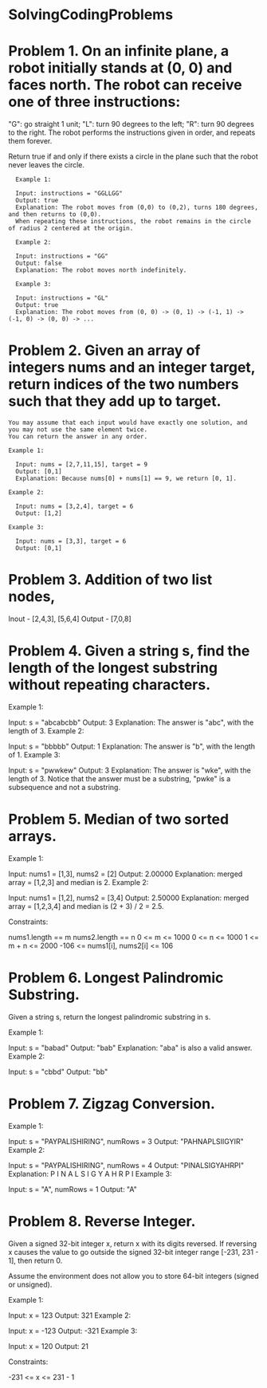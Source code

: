 # SolvingCodingProblems

# Problem 1. On an infinite plane, a robot initially stands at (0, 0) and faces north. The robot can receive one of three instructions:

  "G": go straight 1 unit;
  "L": turn 90 degrees to the left;
  "R": turn 90 degrees to the right.
  The robot performs the instructions given in order, and repeats them forever.
  
  Return true if and only if there exists a circle in the plane such that the robot never leaves the circle.
  
      Example 1:

      Input: instructions = "GGLLGG"
      Output: true
      Explanation: The robot moves from (0,0) to (0,2), turns 180 degrees, and then returns to (0,0).
      When repeating these instructions, the robot remains in the circle of radius 2 centered at the origin.
      
      Example 2:

      Input: instructions = "GG"
      Output: false
      Explanation: The robot moves north indefinitely.
      
      Example 3:

      Input: instructions = "GL"
      Output: true
      Explanation: The robot moves from (0, 0) -> (0, 1) -> (-1, 1) -> (-1, 0) -> (0, 0) -> ...
  
  # Problem 2. Given an array of integers nums and an integer target, return indices of the two numbers such that they add up to target.

    You may assume that each input would have exactly one solution, and you may not use the same element twice.
    You can return the answer in any order.
    
    Example 1:

      Input: nums = [2,7,11,15], target = 9
      Output: [0,1]
      Explanation: Because nums[0] + nums[1] == 9, we return [0, 1].
    
    Example 2:

      Input: nums = [3,2,4], target = 6
      Output: [1,2]
    
    Example 3:

      Input: nums = [3,3], target = 6
      Output: [0,1]


# Problem 3. Addition of two list nodes,
Inout - [2,4,3], [5,6,4]
Output - [7,0,8]

# Problem 4. Given a string s, find the length of the longest substring without repeating characters.

Example 1:

Input: s = "abcabcbb"
Output: 3
Explanation: The answer is "abc", with the length of 3.
Example 2:

Input: s = "bbbbb"
Output: 1
Explanation: The answer is "b", with the length of 1.
Example 3:

Input: s = "pwwkew"
Output: 3
Explanation: The answer is "wke", with the length of 3.
Notice that the answer must be a substring, "pwke" is a subsequence and not a substring.

# Problem 5. Median of two sorted arrays.

Example 1:

Input: nums1 = [1,3], nums2 = [2]
Output: 2.00000
Explanation: merged array = [1,2,3] and median is 2.
Example 2:

Input: nums1 = [1,2], nums2 = [3,4]
Output: 2.50000
Explanation: merged array = [1,2,3,4] and median is (2 + 3) / 2 = 2.5.

Constraints:

nums1.length == m
nums2.length == n
0 <= m <= 1000
0 <= n <= 1000
1 <= m + n <= 2000
-106 <= nums1[i], nums2[i] <= 106

# Problem 6.  Longest Palindromic Substring.

Given a string s, return the longest palindromic substring in s.



Example 1:

Input: s = "babad"
Output: "bab"
Explanation: "aba" is also a valid answer.
Example 2:

Input: s = "cbbd"
Output: "bb"


# Problem 7.  Zigzag Conversion.

Example 1:

Input: s = "PAYPALISHIRING", numRows = 3
Output: "PAHNAPLSIIGYIR"
Example 2:

Input: s = "PAYPALISHIRING", numRows = 4
Output: "PINALSIGYAHRPI"
Explanation:
P     I    N
A   L S  I G
Y A   H R
P     I
Example 3:

Input: s = "A", numRows = 1
Output: "A"

# Problem 8.  Reverse Integer.

Given a signed 32-bit integer x, return x with its digits reversed. If reversing x causes the value to go outside the signed 32-bit integer range [-231, 231 - 1], then return 0.

Assume the environment does not allow you to store 64-bit integers (signed or unsigned).



Example 1:

Input: x = 123
Output: 321
Example 2:

Input: x = -123
Output: -321
Example 3:

Input: x = 120
Output: 21


Constraints:

-231 <= x <= 231 - 1